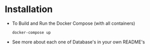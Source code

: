 # Installation

- To Build and Run the Docker Compose (with all containers)

  ```docker-compose up```

- See more about each one of Database's in your own README's